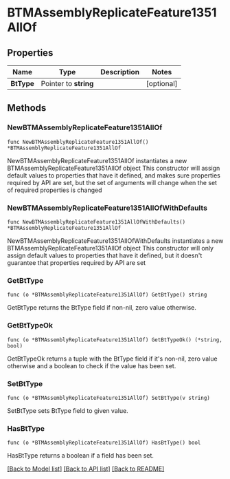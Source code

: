 # BTMAssemblyReplicateFeature1351AllOf

## Properties

Name | Type | Description | Notes
------------ | ------------- | ------------- | -------------
**BtType** | Pointer to **string** |  | [optional] 

## Methods

### NewBTMAssemblyReplicateFeature1351AllOf

`func NewBTMAssemblyReplicateFeature1351AllOf() *BTMAssemblyReplicateFeature1351AllOf`

NewBTMAssemblyReplicateFeature1351AllOf instantiates a new BTMAssemblyReplicateFeature1351AllOf object
This constructor will assign default values to properties that have it defined,
and makes sure properties required by API are set, but the set of arguments
will change when the set of required properties is changed

### NewBTMAssemblyReplicateFeature1351AllOfWithDefaults

`func NewBTMAssemblyReplicateFeature1351AllOfWithDefaults() *BTMAssemblyReplicateFeature1351AllOf`

NewBTMAssemblyReplicateFeature1351AllOfWithDefaults instantiates a new BTMAssemblyReplicateFeature1351AllOf object
This constructor will only assign default values to properties that have it defined,
but it doesn't guarantee that properties required by API are set

### GetBtType

`func (o *BTMAssemblyReplicateFeature1351AllOf) GetBtType() string`

GetBtType returns the BtType field if non-nil, zero value otherwise.

### GetBtTypeOk

`func (o *BTMAssemblyReplicateFeature1351AllOf) GetBtTypeOk() (*string, bool)`

GetBtTypeOk returns a tuple with the BtType field if it's non-nil, zero value otherwise
and a boolean to check if the value has been set.

### SetBtType

`func (o *BTMAssemblyReplicateFeature1351AllOf) SetBtType(v string)`

SetBtType sets BtType field to given value.

### HasBtType

`func (o *BTMAssemblyReplicateFeature1351AllOf) HasBtType() bool`

HasBtType returns a boolean if a field has been set.


[[Back to Model list]](../README.md#documentation-for-models) [[Back to API list]](../README.md#documentation-for-api-endpoints) [[Back to README]](../README.md)


